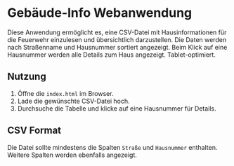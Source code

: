 # Gebäude-Info Webanwendung

Diese Anwendung ermöglicht es, eine CSV-Datei mit Hausinformationen für die Feuerwehr einzulesen und übersichtlich darzustellen. Die Daten werden nach Straßenname und Hausnummer sortiert angezeigt. Beim Klick auf eine Hausnummer werden alle Details zum Haus angezeigt. Tablet-optimiert.

## Nutzung
1. Öffne die `index.html` im Browser.
2. Lade die gewünschte CSV-Datei hoch.
3. Durchsuche die Tabelle und klicke auf eine Hausnummer für Details.

## CSV Format
Die Datei sollte mindestens die Spalten `Straße` und `Hausnummer` enthalten. Weitere Spalten werden ebenfalls angezeigt.
